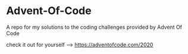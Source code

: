 # Advent-Of-Code

A repo for my solutions to the coding challenges provided by Advent Of Code

check it out for yourself --> https://adventofcode.com/2020
